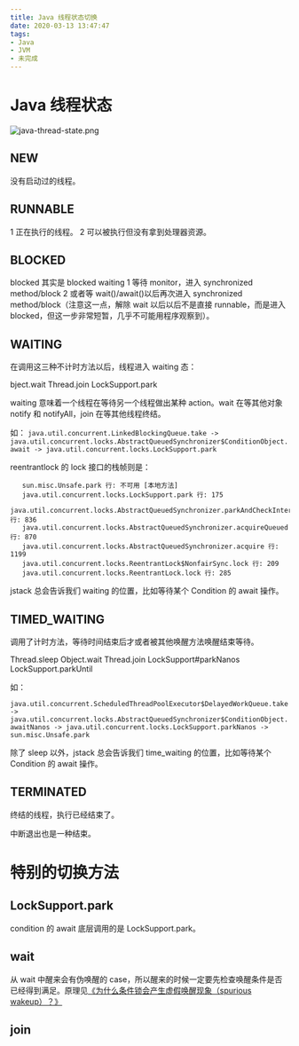 ```yaml
---
title: Java 线程状态切换
date: 2020-03-13 13:47:47
tags:
- Java
- JVM
- 未完成
---
```

# Java 线程状态

![java-thread-state.png](java-thread-state.png)

## NEW

没有启动过的线程。

## RUNNABLE

1 正在执行的线程。
2 可以被执行但没有拿到处理器资源。

## BLOCKED

blocked 其实是 blocked waiting
1 等待 monitor，进入 synchronized method/block
2 或者等 wait()/await()以后再次进入 synchronized method/block（注意这一点，解除 wait 以后以后不是直接 runnable，而是进入 blocked，但这一步非常短暂，几乎不可能用程序观察到）。

## WAITING

在调用这三种不计时方法以后，线程进入 waiting 态：

bject.wait
Thread.join
LockSupport.park

waiting 意味着一个线程在等待另一个线程做出某种 action。wait 在等其他对象 notify 和 notifyAll，join 在等其他线程终结。

如：
`java.util.concurrent.LinkedBlockingQueue.take -> java.util.concurrent.locks.AbstractQueuedSynchronizer$ConditionObject.await -> java.util.concurrent.locks.LockSupport.park`

reentrantlock 的 lock 接口的栈帧则是：
```
   sun.misc.Unsafe.park 行: 不可用 [本地方法]
   java.util.concurrent.locks.LockSupport.park 行: 175 
   java.util.concurrent.locks.AbstractQueuedSynchronizer.parkAndCheckInterrupt 行: 836 
   java.util.concurrent.locks.AbstractQueuedSynchronizer.acquireQueued 行: 870 
   java.util.concurrent.locks.AbstractQueuedSynchronizer.acquire 行: 1199 
   java.util.concurrent.locks.ReentrantLock$NonfairSync.lock 行: 209 
   java.util.concurrent.locks.ReentrantLock.lock 行: 285 

```

jstack 总会告诉我们 waiting 的位置，比如等待某个 Condition 的 await 操作。

## TIMED_WAITING

调用了计时方法，等待时间结束后才或者被其他唤醒方法唤醒结束等待。

Thread.sleep
Object.wait
Thread.join
LockSupport#parkNanos
LockSupport.parkUntil

如：

`java.util.concurrent.ScheduledThreadPoolExecutor$DelayedWorkQueue.take -> java.util.concurrent.locks.AbstractQueuedSynchronizer$ConditionObject.awaitNanos -> java.util.concurrent.locks.LockSupport.parkNanos -> sun.misc.Unsafe.park`

除了 sleep 以外，jstack 总会告诉我们 time_waiting 的位置，比如等待某个 Condition 的 await 操作。


## TERMINATED

终结的线程，执行已经结束了。

中断退出也是一种结束。

# 特别的切换方法

## LockSupport.park

condition 的 await 底层调用的是 LockSupport.park。

## wait

从 wait 中醒来会有伪唤醒的 case，所以醒来的时候一定要先检查唤醒条件是否已经得到满足。原理见[《为什么条件锁会产生虚假唤醒现象（spurious wakeup）？》][1]

## join


  [1]: https://www.zhihu.com/question/271521213